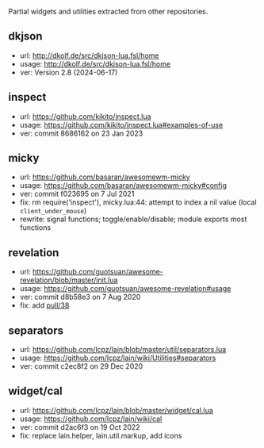 Partial widgets and utilities extracted from other repositories.

dkjson
------

* url: http://dkolf.de/src/dkjson-lua.fsl/home
* usage: http://dkolf.de/src/dkjson-lua.fsl/home
* ver: Version 2.8 (2024-06-17)

inspect
-------

* url: https://github.com/kikito/inspect.lua
* usage: https://github.com/kikito/inspect.lua#examples-of-use
* ver: commit 8686162 on 23 Jan 2023

micky
-----

* url: https://github.com/basaran/awesomewm-micky
* usage: https://github.com/basaran/awesomewm-micky#config
* ver: commit f023695 on 7 Jul 2021
* fix: rm require('inspect'), micky.lua:44: attempt to index a nil value (local `client_under_mouse`)
* rewrite: signal functions; toggle/enable/disable; module exports most functions

revelation
----------

* url: https://github.com/guotsuan/awesome-revelation/blob/master/init.lua
* usage: https://github.com/guotsuan/awesome-revelation#usage
* ver: commit d8b58e3 on 7 Aug 2020
* fix: add [pull/38](https://github.com/guotsuan/awesome-revelation/pull/38)

separators
----------

* url: https://github.com/lcpz/lain/blob/master/util/separators.lua
* usage: https://github.com/lcpz/lain/wiki/Utilities#separators
* ver: commit c2ec8f2 on 29 Dec 2020

widget/cal
----------

* url: https://github.com/lcpz/lain/blob/master/widget/cal.lua
* usage: https://github.com/lcpz/lain/wiki/cal
* ver: commit d2ac6f3 on 19 Oct 2022
* fix: replace lain.helper, lain.util.markup, add icons


